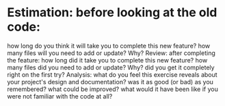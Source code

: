 Estimation: before looking at the old code:
=====

how long do you think it will take you to complete this new feature?
how many files will you need to add or update? Why?
Review: after completing the feature:
how long did it take you to complete this new feature?
how many files did you need to add or update? Why?
did you get it completely right on the first try?
Analysis: what do you feel this exercise reveals about your project's design and documentation?
was it as good (or bad) as you remembered?
what could be improved?
what would it have been like if you were not familiar with the code at all?